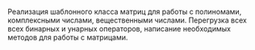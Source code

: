 Реализация шаблонного класса матриц для работы с полиномами, комплексными числами, вещественными числами. Перегрузка всех всех бинарных и унарных операторов, написание необходимых методов для работы с матрицами. 
